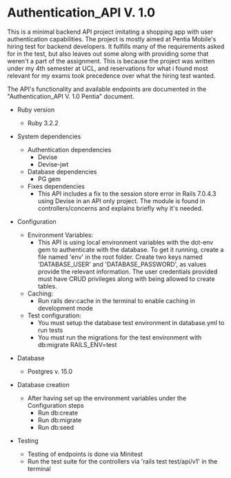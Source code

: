 # Authentication_API V. 1.0
This is a minimal backend API project imitating a shopping app with user authentication capabilities. 
The project is mostly aimed at Pentia Mobile's hiring test for backend developers. It fulfills many of the requirements asked for in the test, but also leaves out some along with providing some that weren't a part of the assignment.
This is because the project was written under my 4th semester at UCL, and reservations for what i found most relevant for my exams took precedence over what the hiring test wanted.

The API's functionality and available endpoints are documented in the "Authentication_API V. 1.0 Pentia" document.

* Ruby version
  * Ruby 3.2.2

* System dependencies
  * Authentication dependencies
    * Devise
    * Devise-jwt
  * Database dependencies
    * PG gem
  * Fixes dependencies
    * This API includes a fix to the session store error in Rails 7.0.4.3 using Devise in an API only project. The module is found in controllers/concerns and explains briefly why it's needed.

* Configuration
  * Environment Variables:
    * This API is using local environment variables with the dot-env gem to authenticate with the database.
      To get it running, create a file named 'env' in the root folder.
      Create two keys named 'DATABASE_USER' and 'DATABASE_PASSWORD', as values provide the relevant information. The user credentials provided must have CRUD privileges along with being allowed to create tables.
  * Caching:
    * Run rails dev:cache in the terminal to enable caching in development mode
  * Test configuration:
    * You must setup the database test environment in database.yml to run tests
    * You must run the migrations for the test environment with db:migrate RAILS_ENV=test

* Database
  * Postgres v. 15.0

* Database creation
  * After having set up the environment variables under the Configuration steps
    * Run db:create
    * Run db:migrate
    * Run db:seed

* Testing
  * Testing of endpoints is done via Minitest
  * Run the test suite for the controllers via 'rails test test/api/v1' in the terminal

